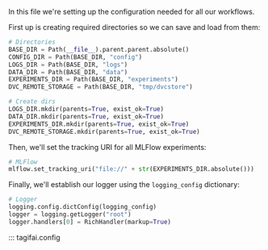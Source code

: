 In this file we're setting up the configuration needed for all our workflows.

First up is creating required directories so we can save and load from them:
```python
# Directories
BASE_DIR = Path(__file__).parent.parent.absolute()
CONFIG_DIR = Path(BASE_DIR, "config")
LOGS_DIR = Path(BASE_DIR, "logs")
DATA_DIR = Path(BASE_DIR, "data")
EXPERIMENTS_DIR = Path(BASE_DIR, "experiments")
DVC_REMOTE_STORAGE = Path(BASE_DIR, "tmp/dvcstore")

# Create dirs
LOGS_DIR.mkdir(parents=True, exist_ok=True)
DATA_DIR.mkdir(parents=True, exist_ok=True)
EXPERIMENTS_DIR.mkdir(parents=True, exist_ok=True)
DVC_REMOTE_STORAGE.mkdir(parents=True, exist_ok=True)
```

Then, we'll set the tracking URI for all MLFlow experiments:
```python
# MLFlow
mlflow.set_tracking_uri("file://" + str(EXPERIMENTS_DIR.absolute()))
```

Finally, we'll establish our logger using the `logging_config` dictionary:
```python
# Logger
logging.config.dictConfig(logging_config)
logger = logging.getLogger("root")
logger.handlers[0] = RichHandler(markup=True)
```

::: tagifai.config